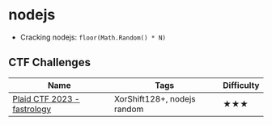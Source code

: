 # nodejs

- Cracking nodejs: `floor(Math.Random() * N)`

## CTF Challenges

| Name                                                                                    | Tags                                        | Difficulty |
| --------------------------------------------------------------------------------------- | ------------------------------------------- | ---------- |
| [Plaid CTF 2023 - fastrology](https://github.com/sajjadium/ctf-archives/tree/main/ctfs/PlaidCTF/2023/crypto/fastrology) | XorShift128+, nodejs random | ★★★      |